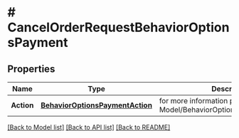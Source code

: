 # # CancelOrderRequestBehaviorOptionsPayment


## Properties 


Name | Type | Description | Notes
------------ | ------------- | ------------- | -------------
**Action**| [**BehaviorOptionsPaymentAction**](BehaviorOptionsPaymentAction.md) |  for more information please, see Model/BehaviorOptionsPaymentAction.php  | [optional] [default to BEHAVIOROPTIONSPAYMENTACTION_UNKNOWN]


[[Back to Model list]](../../README.md#models) [[Back to API list]](../../README.md#endpoints) [[Back to README]](../../README.md)

